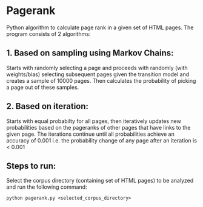# Pagerank
Python algorithm to calculate page rank in a given set of HTML pages. The program consists of 2 algorithms:
## 1. Based on sampling using Markov Chains:
Starts with randomly selecting a page and proceeds with randomly (with weights/bias) selecting subsequent pages given the transition model and creates a sample of 10000 pages. Then calculates the probability of picking a page out of these samples.
## 2. Based on iteration:
Starts with equal probabilty for all pages, then iteratively updates new probabilities based on the pageranks of other pages that have links to the given page. The iterations continue until all probabilities achieve an accuracy of 0.001 i.e. the probability change of any page after an iteration is < 0.001

## Steps to run:
Select the corpus directory (containing set of HTML pages) to be analyzed and run the following command:
```
python pagerank.py <selected_corpus_directory>
```